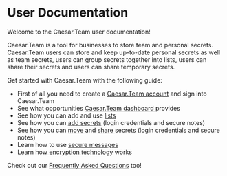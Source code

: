 # User Documentation

Welcome to the Caesar.Team user documentation!

Caesar.Team is a tool for businesses to store team and personal secrets. Caesar.Team users can store and keep up-to-date personal secrets as well as team secrets, users can group secrets together into lists, users can share their secrets and users can share temporary secrets.

Get started with Caesar.Team with the following guide:

* First of all you need to create a [Caesar.Team account](https://github.com/caesar-team/docs/blob/master/user_docs/account.md) and sign into Caesar.Team
* See what opportunities [Caesar.Team dashboard ](https://github.com/caesar-team/docs/blob/master/user_docs/dashboard.md#dashboard)provides
* See how you can add and use [lists](https://github.com/caesar-team/docs/blob/master/user_docs/items.md#lists)
* See how you can [add secrets](https://github.com/caesar-team/docs/blob/master/user_docs/items.md#add-new-secrets) \(login credentials and secure notes\)
* See how you can [move ](https://github.com/caesar-team/docs/blob/master/user_docs/items.md#how-to-move-secrets)and [share ](https://github.com/caesar-team/docs/blob/master/user_docs/items.md#share-secrets)secrets \(login credentials and secure notes\)
* Learn how to use [secure messages](https://github.com/caesar-team/docs/blob/master/user_docs/secure_messages.md)
* Learn how[ encryption technology](https://github.com/caesar-team/docs/blob/master/user_docs/encryption.md) works

 Check out our [Frequently Asked Questions](https://github.com/caesar-team/docs/blob/master/faq.md) too!

